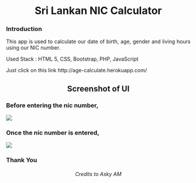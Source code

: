 <h1 align="center">Sri Lankan NIC Calculator</h1>

### Introduction

<p align="justify">This app is used to calculate our date of birth, age, gender and living hours using our NIC number.</p>

<p align="justify">Used Stack : HTML 5, CSS, Bootstrap, PHP, JavaScript</p>

<p>Just click on this link http://age-calculate.herokuapp.com/ </p>

<h2 align="center">Screenshot of UI</h2>

<h3>Before entering the nic number,</h3>
<img src="https://user-images.githubusercontent.com/89337309/196253439-22330dd4-8abc-47f6-80b3-d8a79fd45e68.png">

<h3>Once the nic number is entered,</h3>
<img src="https://user-images.githubusercontent.com/89337309/196253692-7c85cecf-affa-458a-9ae2-d12104d8456e.png">

<h3>Thank You</h3>

<h6 align="center">Credits to Asky AM</h6>
